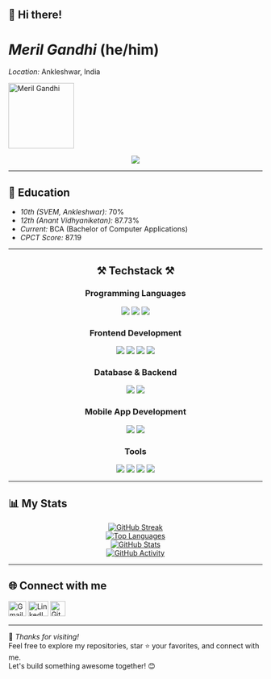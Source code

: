## 👋 Hi there!

# *Meril Gandhi* (he/him)
*Location:* Ankleshwar, India

<p align="left">
  <img src="https://komarev.com/ghpvc/?username=merilgandhi&label=Profile%20views&color=010b13&style=flat" alt="Meril Gandhi" style="width:130px; height:auto;" />
</p>

<div align="center">
  <img src="https://media.giphy.com/media/v1.Y2lkPTc5MGI3NjExYjZrYWhrcGVqdThzc2Z5YmpwdWw0aHJqdDh3cjVhNGtlaTByNHN6biZlcD12MV9naWZzX3NlYXJjaCZjdD1n/qgQUggAC3Pfv687qPC/giphy.gif"850"/>
</div>

---

## 🏫 Education

- *10th (SVEM, Ankleshwar):* 70%
- *12th (Anant Vidhyaniketan):* 87.73%
- *Current:* BCA (Bachelor of Computer Applications)
- *CPCT Score:* 87.19

---

<h2 align="center">⚒ Techstack ⚒</h2>
<div align="center">

  <h3 align="center">Programming Languages</h3>
  <img src="https://skillicons.dev/icons?i=python" />
  <img src="https://skillicons.dev/icons?i=java" />
  <img src="https://skillicons.dev/icons?i=javascript" />

  <h3 align="center">Frontend Development</h3>
  <img src="https://skillicons.dev/icons?i=html" />
  <img src="https://skillicons.dev/icons?i=css" />
  <img src="https://skillicons.dev/icons?i=react" />
  <img src="https://skillicons.dev/icons?i=bootstrap" />

  <h3 align="center">Database & Backend</h3>
  <img src="https://skillicons.dev/icons?i=mysql" />
  <img src="https://skillicons.dev/icons?i=postgres" />

  <h3 align="center">Mobile App Development</h3>
  <img src="https://skillicons.dev/icons?i=androidstudio" />
  <img src="https://skillicons.dev/icons?i=flutter" />

  <h3 align="center">Tools</h3>
  <img src="https://skillicons.dev/icons?i=vscode" />
  <img src="https://skillicons.dev/icons?i=git" />
  <img src="https://skillicons.dev/icons?i=github" />
  <img src="https://skillicons.dev/icons?i=linux" />
</div>

---

## 📊 My Stats
<div align="center">
  <a href="https://git.io/streak-stats">
    <img src="https://github-readme-streak-stats.herokuapp.com?user=merilgandhi&theme=vision-friendly-dark&card_width=850" alt="GitHub Streak"/>
  </a>
  <br>
  <a href="https://github.com/merilgandhi/github-readme-stats">
    <img src="https://github-readme-stats-git-masterrstaa-rickstaa.vercel.app/api/top-langs/?username=merilgandhi&layout=compact&theme=vision-friendly-dark&card_width=850&border_color=FFFFFF" alt="Top Languages"/>
  </a>
  <br>
  <a href="https://github.com/merilgandhi/github-readme-stats">
    <img src="https://github-readme-stats.vercel.app/api?username=merilgandhi&theme=vision-friendly-dark&border_color=FFFFFF&card_width=850&show_icons=true" alt="GitHub Stats"/>
  </a>
  <br>
  <a href="https://github.com/merilgandhi/github-readme-activity-graph">
    <img src="https://github-readme-activity-graph.vercel.app/graph?username=merilgandhi&theme=github-compact&height=350&title_color=ffa500" alt="GitHub Activity"/>
  </a>
</div>

---

## 🌐 Connect with me
<p align="left">
  <a href="mailto:meril.gandhi03@gmail.com" target="_blank"><img src="https://upload.wikimedia.org/wikipedia/commons/4/4e/Gmail_Icon.png" alt="Gmail" height="30" width="35"/></a>
  <a href="https://www.linkedin.com/in/meril-gandhi-3042102ab/" target="_blank"><img src="https://raw.githubusercontent.com/rahuldkjain/github-profile-readme-generator/master/src/images/icons/Social/linked-in-alt.svg" alt="LinkedIn" height="30" width="40"/></a>
  <a href="https://github.com/merilgandhi" target="_blank"><img src="https://img.shields.io/badge/GitHub-black?style=for-the-badge&logo=github&logoColor=white" alt="GitHub Badge" height="30"/></a>
</p>

---

🌟 *Thanks for visiting!*  
Feel free to explore my repositories, star ⭐ your favorites, and connect with me.  
Let's build something awesome together! 😊
